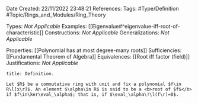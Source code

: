 <div class="topSpace"></div>

Date Created: 22/11/2022 23:48:21
References:
Tags: #Type/Definition #Topic/Rings_and_Modules/Ring_Theory

Types: <i>Not Applicable</i>
Examples: [[Eigenvalue#^eigenvalue-iff-root-of-characteristic]]
Constructions: <i>Not Applicable</i>
Generalizations: <i>Not Applicable</i>

Properties: [[Polynomial has at most degree-many roots]]
Sufficiencies: [[Fundamental Theorem of Algebra]]
Equivalences: [[Root iff factor (field)]]
Justifications: <i>Not Applicable</i>

``` ad-Definition
title: Definition.

Let $R$ be a commutative ring with unit and fix a polynomial $f\in R\l[x\r]$. An element $\alpha\in R$ is said to be a <b>root of $f$</b> if $f\in\ker\eval_\alpha$; that is, if $\eval_\alpha\!\l(f\r)=0$.

```
